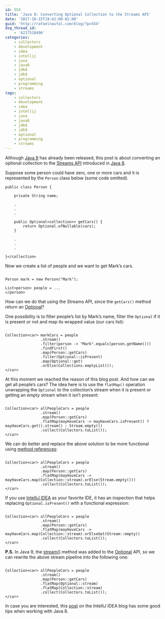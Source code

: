 ```yaml
---
id: 554
title: 'Java 8: Converting Optional Collection to the Streams API'
date: '2017-10-15T19:42:09-02:00'
guid: 'http://rafaelnaufal.com/blog/?p=554'
dsq_thread_id:
    - '6217518496'
categories:
    - collectors
    - development
    - idea
    - intellij
    - java
    - java8
    - jdk8
    - jdk9
    - optional
    - programming
    - streams
tags:
    - collectors
    - development
    - idea
    - intellij
    - java
    - java8
    - jdk8
    - jdk9
    - optional
    - programming
    - streams
---
```


Although [Java 9](http://www.oracle.com/technetwork/java/javase/downloads/index.html) has already been released, this post is about converting an optional collection to the [Streams API](https://docs.oracle.com/javase/8/docs/api/java/util/stream/Stream.html) introduced in [Java 8](http://www.oracle.com/technetwork/pt/java/javase/downloads/jdk8-downloads-2133151.html).

Suppose some person could have zero, one or more cars and it is represented by the `Person` class below (some code omitted).

```
public class Person {

    private String name;

    .
    .
    .

    public Optional<collection>> getCars() {
        return Optional.ofNullable(cars);
    }

    .
    .
    .

}</collection>
```

Now we create a list of people and we want to get Mark’s cars.

```

Person mark = new Person("Mark");

List<person> people = ...
</person>
```

How can we do that using the Streams API, since the `getCars()` method return an [Optional](https://docs.oracle.com/javase/8/docs/api/java/util/Optional.html)?

One possibility is to filter people’s list by Mark’s name, filter the `Optional` if it is present or not and map its wrapped value (our cars list):

```

Collection<car> markCars = people
                .stream()
                .filter(person -> "Mark".equals(person.getName()))
                .findFirst()
                .map(Person::getCars)
                .filter(Optional::isPresent)
                .map(Optional::get)
                .orElse(Collections.emptyList());
</car>
```

At this moment we reached the reason of this blog post. And how can we get all people’s cars? The idea here is to use the `flatMap()` operation unwrapping the `Optional` to the collection’s stream when it is present or getting an empty stream when it isn’t present:

```

Collection<car> allPeopleCars = people
                .stream()
                .map(Person::getCars)
                .flatMap(mayHaveCars -> mayHaveCars.isPresent() ? mayHaveCars.get().stream() : Stream.empty())
                .collect(Collectors.toList());
</car>
```

We can do better and replace the above solution to be more functional using [method references](https://docs.oracle.com/javase/tutorial/java/javaOO/methodreferences.html):

```

Collection<car> allPeopleCars = people
                .stream()
                .map(Person::getCars)
                .flatMap(mayHaveCars -> mayHaveCars.map(Collection::stream).orElse(Stream.empty()))
                .collect(Collectors.toList());
</car>
```

If you use [IntelliJ IDEA](https://www.jetbrains.com/idea/) as your favorite IDE, it has an inspection that helps replacing `Optional.isPresent()` with a functional expression:

```

Collection<car> allPeopleCars = people
                .stream()
                .map(Person::getCars)
                .flatMap(mayHaveCars -> mayHaveCars.map(Collection::stream).orElseGet(Stream::empty))
                .collect(Collectors.toList());
</car>
```

**P.S.** In Java 9, the [stream()](http://download.java.net/java/jdk9/docs/api/java/util/Optional.html#stream--) method was added to the [Optional](http://download.java.net/java/jdk9/docs/api/java/util/Optional.html) API, so we can rewrite the above stream pipeline into the following one:

```

Collection<car> allPeopleCars = people
                .stream()
                .map(Person::getCars)
                .flatMap(Optional::stream)
                .flatMap(Collection::stream)
                .collect(Collectors.toList());
</car>
```

In case you are interested, this [post](https://blog.jetbrains.com/idea/2016/07/java-8-top-tips/) on the IntelliJ IDEA blog has some good tips when working with Java 8.